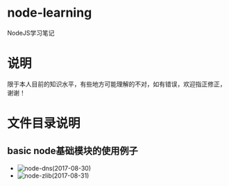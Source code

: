# node-learning
NodeJS学习笔记

# 说明
限于本人目前的知识水平，有些地方可能理解的不对，如有错误，欢迎指正修正，谢谢！

# 文件目录说明
## basic node基础模块的使用例子
 - ![node-dns(2017-08-30)](https://github.com/mvpzx/node-learning/tree/master/basic/node-dns)
 - ![node-zlib(2017-08-31)](https://github.com/mvpzx/node-learning/tree/master/basic/node-zlib)
